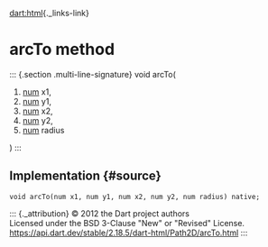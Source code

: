 [dart:html](../../dart-html/dart-html-library){._links-link}

arcTo method
============

::: {.section .multi-line-signature}
void arcTo(

1.  [num](../../dart-core/num-class) x1,
2.  [num](../../dart-core/num-class) y1,
3.  [num](../../dart-core/num-class) x2,
4.  [num](../../dart-core/num-class) y2,
5.  [num](../../dart-core/num-class) radius

)
:::

Implementation {#source}
--------------

``` {.language-dart data-language="dart"}
void arcTo(num x1, num y1, num x2, num y2, num radius) native;
```

::: {._attribution}
© 2012 the Dart project authors\
Licensed under the BSD 3-Clause \"New\" or \"Revised\" License.\
<https://api.dart.dev/stable/2.18.5/dart-html/Path2D/arcTo.html>
:::
